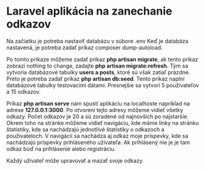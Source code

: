 # Laravel aplikácia na zanechanie odkazov
Na začiatku je potreba nastaviť databázu v súbore .env
Keď je databáza nastavená, je potreba zadať príkaz composer dump-autoload.

Po tomto príkaze môžeme zadať príkaz **php artisan migrate**, ak tento príkaz zobrazí nothing to change, zadajte **php artisan migrate:refresh**.
Tým sa vytvoria databázové tabulky **users a posts**, ktoré sú však zatiaľ prázdne. Preto je potreba zadať príkaz **php artisan db:seed**. Tento príkaz naplní databázové tabulky testovacími dátami. Presnejšie sa vytvorí 5 používateľov a 15 odkazov.

Príkaz **php artisan serve** nám spustí aplikáciu na localhoste napríklad na adrese **127.0.0.1:3000**. Po otvorení tejto adresy môžeme vidieť všetky odkazy. Počet odkazov je 20 a sú zoradené od najnovších po najstaršie. Okrem toho na stránke môžeme vidieť navigáciu, kde máme linky na stránku štatistiky, kde sa nachádzajú jednotlivé štatistiky o odkazoch a používateloch. V navigácií sa nachádza aj odkaz moje príspevky, kde sa nachádzajú príspevky prihláseného uživateľa. Ak prihlásený nie je je tam odkaz búď na príhlásenie alebo registráciu.

Každý uživateľ môže upravovať a mazať svoje odkazy.
